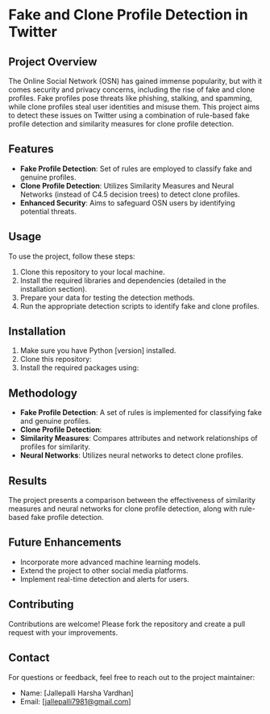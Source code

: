 # Fake and Clone Profile Detection in Twitter

## Project Overview

The Online Social Network (OSN) has gained immense popularity, but with it comes security and privacy concerns, including the rise of fake and clone profiles. Fake profiles pose threats like phishing, stalking, and spamming, while clone profiles steal user identities and misuse them. This project aims to detect these issues on Twitter using a combination of rule-based fake profile detection and similarity measures for clone profile detection.

## Features

- **Fake Profile Detection**: Set of rules are employed to classify fake and genuine profiles.
- **Clone Profile Detection**: Utilizes Similarity Measures and Neural Networks (instead of C4.5 decision trees) to detect clone profiles.
- **Enhanced Security**: Aims to safeguard OSN users by identifying potential threats.

## Usage

To use the project, follow these steps:

1. Clone this repository to your local machine.
2. Install the required libraries and dependencies (detailed in the installation section).
3. Prepare your data for testing the detection methods.
4. Run the appropriate detection scripts to identify fake and clone profiles.

## Installation

1. Make sure you have Python [version] installed.
2. Clone this repository:
3. Install the required packages using:

## Methodology

- **Fake Profile Detection**: A set of rules is implemented for classifying fake and genuine profiles.
- **Clone Profile Detection**:
- **Similarity Measures**: Compares attributes and network relationships of profiles for similarity.
- **Neural Networks**: Utilizes neural networks to detect clone profiles.

## Results

The project presents a comparison between the effectiveness of similarity measures and neural networks for clone profile detection, along with rule-based fake profile detection.

## Future Enhancements

- Incorporate more advanced machine learning models.
- Extend the project to other social media platforms.
- Implement real-time detection and alerts for users.

## Contributing

Contributions are welcome! Please fork the repository and create a pull request with your improvements.

## Contact

For questions or feedback, feel free to reach out to the project maintainer:
- Name: [Jallepalli Harsha Vardhan]
- Email: [jallepalli7981@gmail.com]
